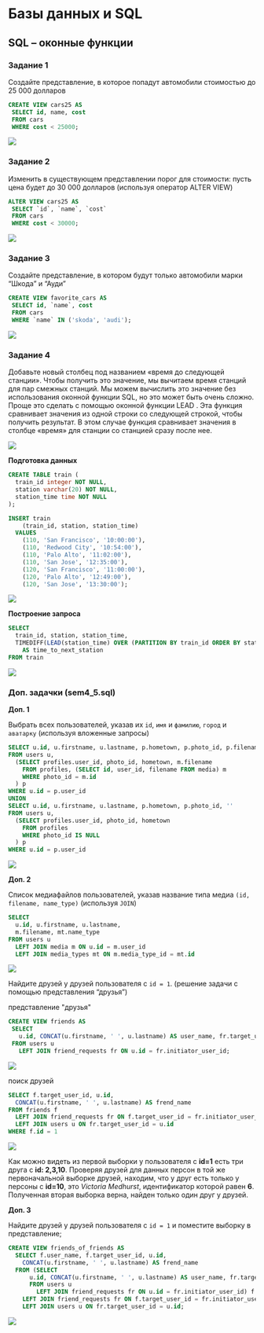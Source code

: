 # Базы данных и SQL

## SQL – оконные функции

### Задание 1

Создайте представление, в которое попадут автомобили стоимостью  до 25 000 долларов

```sql
CREATE VIEW cars25 AS
 SELECT id, name, cost
 FROM cars
 WHERE cost < 25000;
```

![](image/img_001.png)

### Задание 2

Изменить в существующем представлении порог для стоимости: пусть цена будет до 30 000 долларов (используя оператор ALTER VIEW) 

```sql
ALTER VIEW cars25 AS
 SELECT `id`, `name`, `cost`
 FROM cars
 WHERE cost < 30000;
```

![](image/img_002.png)

### Задание 3

Создайте представление, в котором будут только автомобили марки “Шкода” и “Ауди”

```sql
CREATE VIEW favorite_cars AS
 SELECT id, `name`, cost
 FROM cars
 WHERE `name` IN ('skoda', 'audi');
```

![](image/img_003.png)

### Задание 4

Добавьте новый столбец под названием «время до следующей станции». Чтобы получить это значение, мы вычитаем время станций для пар смежных станций. Мы можем вычислить это значение без использования оконной функции SQL, но это может быть очень сложно. Проще это сделать с помощью оконной функции LEAD . Эта функция сравнивает значения из одной строки со следующей строкой, чтобы получить результат. В этом случае функция сравнивает значения в столбце «время» для станции со станцией сразу после нее.

![](image/img_004.jpg)

**Подготовка данных**

```sql
CREATE TABLE train (
  train_id integer NOT NULL,
  station varchar(20) NOT NULL,
  station_time time NOT NULL
);

INSERT train 
    (train_id, station, station_time)
  VALUES 
    (110, 'San Francisco', '10:00:00'),
    (110, 'Redwood City', '10:54:00'),
    (110, 'Palo Alto', '11:02:00'),
    (110, 'San Jose', '12:35:00'),
    (120, 'San Francisco', '11:00:00'),
    (120, 'Palo Alto', '12:49:00'),
    (120, 'San Jose', '13:30:00');
```

![](image/img_005.jpg)

**Построение запроса**

```sql
SELECT
  train_id, station, station_time,
  TIMEDIFF(LEAD(station_time) OVER (PARTITION BY train_id ORDER BY station_time), station_time) 
    AS time_to_next_station 
FROM train 
```

![](image/img_006.jpg)

### Доп. задачки (sem4_5.sql)

**Доп. 1**

Выбрать всех пользователей, указав их ```id```, ```имя``` и ```фамилию```, ```город``` и ```аватарку``` (используя вложенные запросы)

```sql
SELECT u.id, u.firstname, u.lastname, p.hometown, p.photo_id, p.filename
FROM users u, 
  (SELECT profiles.user_id, photo_id, hometown, m.filename 
    FROM profiles, (SELECT id, user_id, filename FROM media) m 
    WHERE photo_id = m.id
  ) p
WHERE u.id = p.user_id 
UNION
SELECT u.id, u.firstname, u.lastname, p.hometown, p.photo_id, ''
FROM users u, 
  (SELECT profiles.user_id, photo_id, hometown
    FROM profiles
    WHERE photo_id IS NULL
  ) p
WHERE u.id = p.user_id 
```

![](image/img_007.jpg)

**Доп. 2**

Список медиафайлов пользователей, указав название типа медиа ```(id, filename, name_type)``` (используя ```JOIN```)

```sql
SELECT
  u.id, u.firstname, u.lastname,
  m.filename, mt.name_type
FROM users u
  LEFT JOIN media m ON u.id = m.user_id
  LEFT JOIN media_types mt ON m.media_type_id = mt.id
```

![](image/img_008.png)

Найдите друзей у друзей пользователя с ```id = 1```. (решение задачи с помощью представления “друзья”)

представление "друзья"

```sql
CREATE VIEW friends AS
 SELECT
   u.id, CONCAT(u.firstname, ' ', u.lastname) AS user_name, fr.target_user_id
 FROM users u
   LEFT JOIN friend_requests fr ON u.id = fr.initiator_user_id;
```

![](image/img_009.png)

поиск друзей

```sql
SELECT f.target_user_id, u.id,
  CONCAT(u.firstname, ' ', u.lastname) AS frend_name
FROM friends f
  LEFT JOIN friend_requests fr ON f.target_user_id = fr.initiator_user_id
  LEFT JOIN users u ON fr.target_user_id = u.id
WHERE f.id = 1
```

![](image/img_010.png)

Как можно видеть из первой выборки у пользователя с **id=1** есть три друга с **id: 2,3,10**. Проверяя друзей для данных персон в той же первоначальной выборке друзей, находим, что у друг есть только у персоны с **id=10**, это *Victoria Medhurst*, идентификатор которой равен **6**. Полученная вторая выборка верна, найден только один друг у друзей. 

**Доп. 3**

Найдите друзей у друзей пользователя с ```id = 1``` и поместите выборку в представление;

```sql
CREATE VIEW friends_of_friends AS 
  SELECT f.user_name, f.target_user_id, u.id,
    CONCAT(u.firstname, ' ', u.lastname) AS frend_name
  FROM (SELECT
      u.id, CONCAT(u.firstname, ' ', u.lastname) AS user_name, fr.target_user_id
      FROM users u
        LEFT JOIN friend_requests fr ON u.id = fr.initiator_user_id) f
    LEFT JOIN friend_requests fr ON f.target_user_id = fr.initiator_user_id
    LEFT JOIN users u ON fr.target_user_id = u.id;
```

![](image/img_011.png)
